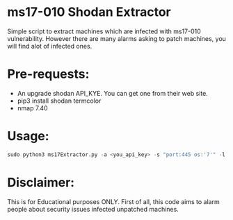 # ms17-010 Shodan Extractor
Simple script to extract machines which are infected with ms17-010 vulnerability. However there are many alarms asking to patch machines, you will find alot of infected ones.

# Pre-requests:
- An upgrade shodan API_KYE. You can get one from their web site.
- pip3 install shodan termcolor
- nmap 7.40

# Usage: 
```python
sudo python3 ms17Extractor.py -a <you_api_key> -s "port:445 os:'7'" -l 10
```

# Disclaimer:
This is for Educational purposes ONLY. First of all, this code aims to alarm people about security issues infected unpatched machines.

